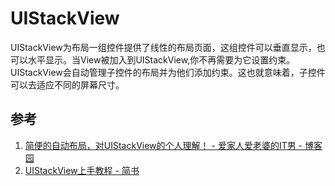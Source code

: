 # UIStackView



UIStackView为布局一组控件提供了线性的布局页面，这组控件可以垂直显示，也可以水平显示。当View被加入到UIStackView,你不再需要为它设置约束。UIStackView会自动管理子控件的布局并为他们添加约束。这也就意味着，子控件可以去适应不同的屏幕尺寸。



## 参考

1. [简便的自动布局，对UIStackView的个人理解！ - 爱家人爱老婆的IT男 - 博客园](https://www.cnblogs.com/bokeyuanlibin/p/5693575.html)
2. [UIStackView上手教程 - 简书](https://www.jianshu.com/p/19fbf3ee2840)
